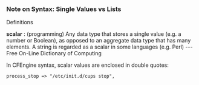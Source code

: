 ### Note on Syntax: Single Values vs Lists

Definitions

**scalar**
: (programming) Any data type that stores a single value (e.g. a number or Boolean), as opposed to an aggregate data type that has many elements. A string is regarded as a scalar in some languages (e.g. Perl)  --- Free On-Line Dictionary of Computing

In CFEngine syntax, scalar values are enclosed in double quotes:

```cfengine3
process_stop => "/etc/init.d/cups stop",
```

